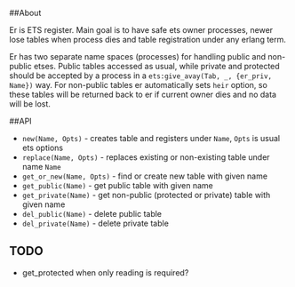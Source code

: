 ##About

Er is ETS register. Main goal is to have safe ets owner processes, newer lose tables when process dies and table registration under any erlang term.

Er has two separate name spaces (processes) for handling public and non-public etses. Public tables accessed as usual, while private and protected should be accepted by a process in a ```ets:give_avay(Tab, _, {er_priv, Name})``` way.
For non-public tables er automatically sets ```heir``` option, so these tables will be returned back to er if current owner dies and no data will be lost.

##API

* ```new(Name, Opts)``` - creates table and registers under ```Name```, ```Opts``` is usual ets options
* ```replace(Name, Opts)``` - replaces existing or non-existing table under name ```Name```
* ```get_or_new(Name, Opts)``` - find or create new table with given name
* ```get_public(Name)``` - get public table with given name
* ```get_private(Name)``` - get non-public (protected or private) table with given name
* ```del_public(Name)``` - delete public table
* ```del_private(Name)``` - delete private table

## TODO

* get_protected when only reading is required?
